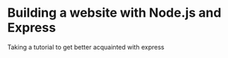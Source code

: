 # Building a website with Node.js and Express

Taking a tutorial to get better acquainted with express